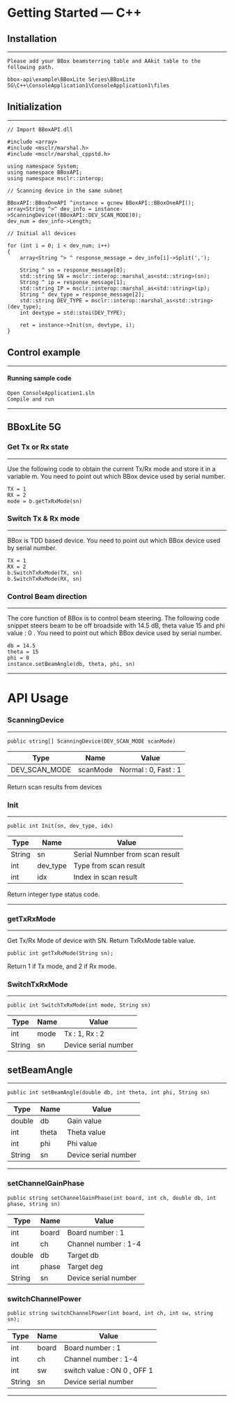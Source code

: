 # Getting Started — C++

## Installation
----------

    Please add your BBox beamsterring table and AAkit table to the following path.
    
    bbox-api\example\BBoxLite Series\BBoxLite 5G\C++\ConsoleApplication1\ConsoleApplication1\files


## Initialization
----------
    // Import BBoxAPI.dll

    #include <array>
    #include <msclr/marshal.h>
    #include <msclr/marshal_cppstd.h>

    using namespace System;
    using namespace BBoxAPI;
    using namespace msclr::interop;

    // Scanning device in the same subnet

    BBoxAPI::BBoxOneAPI ^instance = gcnew BBoxAPI::BBoxOneAPI();
	array<String ^>^ dev_info = instance->ScanningDevice((BBoxAPI::DEV_SCAN_MODE)0);
	dev_num = dev_info->Length;

    // Initial all devices

	for (int i = 0; i < dev_num; i++)
	{
		array<String ^> ^ response_message = dev_info[i]->Split(',');	

		String ^ sn = response_message[0];
		std::string SN = msclr::interop::marshal_as<std::string>(sn);
		String ^ ip = response_message[1];
		std::string IP = msclr::interop::marshal_as<std::string>(ip);
		String ^ dev_type = response_message[2];
		std::string DEV_TYPE = msclr::interop::marshal_as<std::string>(dev_type);
		int devtype = std::stoi(DEV_TYPE);

		ret = instance->Init(sn, devtype, i);
    }

## Control example
****
#### Running sample code
    Open ConsoleApplication1.sln
    Compile and run
****

## BBoxLite 5G
### Get Tx or Rx state
---
Use the following code to obtain the current Tx/Rx mode and store it in a variable m. You need to point out which BBox device used by serial number.

    TX = 1
    RX = 2
    mode = b.getTxRxMode(sn)

### Switch Tx & Rx mode
---
BBox is TDD based device. You need to point out which BBox device used by serial number.

    TX = 1
    RX = 2
    b.SwitchTxRxMode(TX, sn)
    b.SwitchTxRxMode(RX, sn)


### Control Beam direction
---
The core function of BBox is to control beam steering. The following code snippet steers beam to be off broadside with 14.5 dB, theta value 15 and phi value : 0 . You need to point out which BBox device used by serial number.

    db = 14.5
    theta = 15
    phi = 0
    instance.setBeamAngle(db, theta, phi, sn)

****

# API Usage
### ScanningDevice
---
    public string[] ScanningDevice(DEV_SCAN_MODE scanMode)
| Type          | Name     | Value                |
| -             | -        | -                    |
| DEV_SCAN_MODE | scanMode | Normal : 0, Fast : 1 |

Return scan results from devices

### Init
---
    public int Init(sn, dev_type, idx)
| Type    | Name       | Value                           |
| -       | -          | -                               |
| String  | sn         | Serial Numnber from scan result |
| int     | dev_type   | Type from scan result           |
| int     | idx        | Index in scan result            |

Return integer type status code.

----------
### getTxRxMode
---
Get Tx/Rx Mode of device with SN. Return TxRxMode table value.

    public int getTxRxMode(String sn); 

Return 1 if Tx mode, and 2 if Rx mode.

### SwitchTxRxMode
---
    public int SwitchTxRxMode(int mode, String sn)
| Type    | Name  | Value                |
| -       | -     | -                    |
| int     | mode  | Tx : 1, Rx : 2       |
| String  | sn    | Device serial number |

## setBeamAngle
---
    public int setBeamAngle(double db, int theta, int phi, String sn)
| Type         | Name        | Value                 |
| -            | -           | -                     |
| double       | db          | Gain value            |
| int          | theta       | Theta value           |
| int          | phi         | Phi value             |
| String       | sn          | Device serial number  |

----------
### setChannelGainPhase
    public string setChannelGainPhase(int board, int ch, double db, int phase, string sn)
| Type      | Name        | Value                 |
| -         | -           | -                     |
| int       | board       | Board number   : 1    |
| int       | ch          | Channel number : 1-4  |
| double    | db          | Target db             |
| int       | phase       | Target deg            |
| String    | sn          | Device serial number  |

### switchChannelPower
    public string switchChannelPower(int board, int ch, int sw, string sn);
| Type      | Name        | Value                         |
| -         | -           | -                             |
| int       | board       | Board number   : 1            |
| int       | ch          | Channel number : 1-4          |
| int       | sw          | switch value   : ON 0 , OFF 1 |
| String    | sn          | Device serial number          |

---

